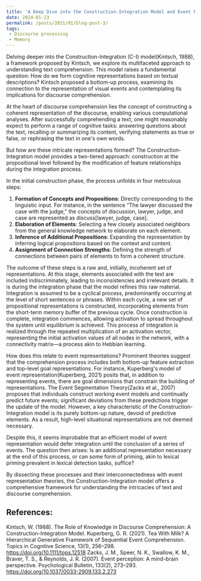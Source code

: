 ```yaml
---
title: 'A Deep Dive into the Construction-Integration Model and Event Representation Theories'
date: 2024-01-23
permalink: /posts/2021/01/blog-post-3/
tags:
 - Discourse processing
 - Memory
---
```




Delving deeper into the Construction-Integration (C-I) model(Kintsch, 1988), a framework proposed by Kintsch, we explore its multifaceted approach to understanding text comprehension. This model raises a fundamental question: How do we form cognitive representations based on textual descriptions? Kintsch proposed a bottom-up process, examining its connection to the representation of visual events and contemplating its implications for discourse comprehension.

At the heart of discourse comprehension lies the concept of constructing a coherent representation of the discourse, enabling various computational analyses. After successfully comprehending a text, one might reasonably expect to perform a range of cognitive tasks: answering questions about the text, recalling or summarizing its content, verifying statements as true or false, or rephrasing the text in one's own words. 

But how are these intricate representations formed? The Construction-Integration model provides a two-tiered approach: construction at the propositional level followed by the modification of feature relationships during the integration process. 

In the initial construction phase, the process unfolds in four meticulous steps:

1. **Formation of Concepts and Propositions**: Directly corresponding to the linguistic input. For instance, in the sentence “The lawyer discussed the case with the judge,” the concepts of discussion, lawyer, judge, and case are represented as discuss[lawyer, judge, case].
2. **Elaboration of Elements**: Selecting a few closely associated neighbors from the general knowledge network to elaborate on each element.
3. **Inference of Additional Propositions**: Expanding the representation by inferring logical propositions based on the context and content.
4. **Assignment of Connection Strengths**: Defining the strength of connections between pairs of elements to form a coherent structure.

The outcome of these steps is a raw and, initially, incoherent set of representations. At this stage, elements associated with the text are included indiscriminately, leading to inconsistencies and irrelevant details. It is during the integration phase that the model refines this raw material. Integration is assumed to be a cyclical process, predominantly occurring at the level of short sentences or phrases. Within each cycle, a new set of propositional representations is constructed, incorporating elements from the short-term memory buffer of the previous cycle. Once construction is complete, integration commences, allowing activation to spread throughout the system until equilibrium is achieved. This process of integration is realized through the repeated multiplication of an activation vector, representing the initial activation values of all nodes in the network, with a connectivity matrix—a process akin to Hebbian learning.

How does this relate to event representations? Prominent theories suggest that the comprehension process includes both bottom-up feature extraction and top-level goal representations. For instance, Kuperberg's model of event representation(Kuperberg, 2021) posits that, in addition to representing events, there are goal dimensions that constrain the building of representations. The Event Segmentation Theory(Zacks et al., 2007) proposes that individuals construct working event models and continually predict future events; significant deviations from these predictions trigger the update of the model. However, a key characteristic of the Construction-Integration model is its purely bottom-up nature, devoid of predictive elements. As a result, high-level situational representations are not deemed necessary.

Despite this, it seems improbable that an efficient model of event representation would defer integration until the conclusion of a series of events. The question then arises: Is an additional representation necessary at the end of this process, or can some form of priming, akin to lexical priming prevalent in lexical detection tasks, suffice?

By dissecting these processes and their interconnectedness with event representation theories, the Construction-Integration model offers a comprehensive framework for understanding the intricacies of text and discourse comprehension.

## References: 
Kintsch, W. (1988). The Role of Knowledge in Discourse Comprehension: A Construction-Integration Model.
Kuperberg, G. R. (2021). Tea With Milk? A Hierarchical Generative Framework of Sequential Event Comprehension. Topics in Cognitive Science, 13(1), 256–298. https://doi.org/10.1111/tops.12518
Zacks, J. M., Speer, N. K., Swallow, K. M., Braver, T. S., & Reynolds, J. R. (2007). Event perception: A mind-brain perspective. Psychological Bulletin, 133(2), 273–293. https://doi.org/10.1037/0033-2909.133.2.273



